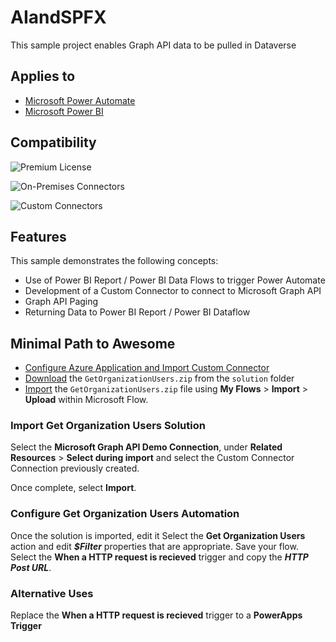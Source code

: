 # AIandSPFX


This sample project enables Graph API data to be pulled in Dataverse


## Applies to

*   [Microsoft Power Automate](https://docs.microsoft.com/power-automate/)
*   [Microsoft Power BI](https://docs.microsoft.com/en-us/power-bi/)

## Compatibility

![Premium License](https://img.shields.io/badge/Premium%20Power%20Automate-Required-orange)

![On-Premises Connectors](https://img.shields.io/badge/On--Premises%20Connectors-No-green.svg)

![Custom Connectors](https://img.shields.io/badge/Custom%20Connectors-%20Required-orange.svg)

## Features

This sample demonstrates the following concepts:

*   Use of Power BI Report / Power BI Data Flows to trigger Power Automate
*   Development of a Custom Connector to connect to Microsoft Graph API
*   Graph API Paging
*   Returning Data to Power BI Report / Power BI Dataflow

## Minimal Path to Awesome
*   [Configure Azure Application and Import Custom Connector](customconnector.md "Configure Azure Application and Import Custom Connector")
*   [Download](solution/GetOrganizationUsers.zip) the `GetOrganizationUsers.zip` from the `solution` folder
*   [Import](https://flow.microsoft.com/en-us/blog/import-export-bap-packages/) the `GetOrganizationUsers.zip` file using **My Flows** > **Import** > **Upload** within Microsoft Flow.

### Import Get Organization Users Solution
Select the **Microsoft Graph API Demo Connection**, under **Related Resources** > **Select during import** and select the Custom Connector Connection previously created.
  
Once complete, select **Import**.

### Configure Get Organization Users Automation

Once the solution is imported, edit it
Select the **Get Organization Users** action and edit ***$Filter*** properties that are appropriate.
Save your flow.
Select the **When a HTTP request is recieved** trigger and copy the ***HTTP Post URL***.

### Alternative Uses
Replace the **When a HTTP request is recieved** trigger to a **PowerApps Trigger**


